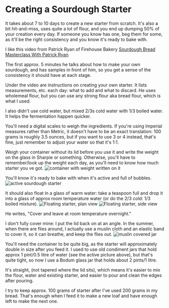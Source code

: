 # Creating a Sourdough Starter

It takes about 7 to 10 days to create a new starter from scratch. It's also a bit hit-and-miss, uses quite a lot of flour, and you end up dumping 50% of your creation every day. If someone you know has one, beg them for some, as it'll be the right consistency and you know it's ready to bake with.

I like this video from Patrick Ryan of Firehouse Bakery [Sourdough Bread Masterclass With Patrick Ryan](https://ilovecooking.ie/features/sourdough-bread-masterclass-with-patrick-ryan)

The first approx. 5 minutes he talks about how to make your own sourdough, and has samples in front of him, so you get a sense of the consistency it should have at each stage.

Under the video are instructions on creating your own starter. It lists measurements, etc. each day: what to add and what to discard.
He uses wholemeal flour, but you can use any strong flour aka bread flour, which is what I used.

I also didn't use cold water, but mixed 2/3s cold water with 1/3 boiled water. It helps the fermentation happen quicker.

You'll need a digital scales to weigh the ingredients. If you're using Imperial measures rather than Metric, it doesn't have to be an exact translation: 100 grams is roughly 3.5 ounces, but if you want to use 3 or 4 instead, that's fine, just remember to adjust your water so that it's 1:1.

Weigh your container without its lid before you use it and write the weight on the glass in Sharpie or something. Otherwise, you'll have to remember/look up the weight each day, as you'll need to know how much starter you ve got.
![container with weight written on it](images/04%20grown%20jar.png)


You'll know it's ready to bake with when it's active and full of bubbles. 
![active sourdough starter](images/0.1%20doubled%20starter.jpeg "Doubled sourdough starter")

It should also float in a glass of warm water: take a teaspoon full and drop it into a glass of approx room temperature water (or do the 2/3 cold: 1/3 boiled mixture).
![Floating starter, plan view](images/06%20float%20plan.png "Floating starter, plan view")
![Floating starter, side view](images/07%20float%20side.png "Floating starter, side view")


He writes, "Cover and leave at room temperature overnight."

I don't fully cover mine: I put the lid back on at an angle. In the summer, when there are flies around, I actually use a muslin cloth and an elastic band to cover it, so it can breathe, and keep the flies out.
![muslin covered jar](images/03%20covered%20jar.png)


You'll need the container to be quite big, as the starter will approximately double in size after you feed it. I used to use old condiment jars that hold approx 1 pint/0.5 litre of water (see the active picture above), but that's quite tight, so now I use a Bodum glass jar that holds about 2 pints/1 litre.

It's straight, (not tapered where the lid sits), which means it's easier to mix the flour, water and existing starter, and easier to pour and clean the edges after pouring.

I try to keep approx. 100 grams of starter after I've used 200 grams in my bread. That's enough when I feed it to make a new loaf and have enough left to make the next one.
